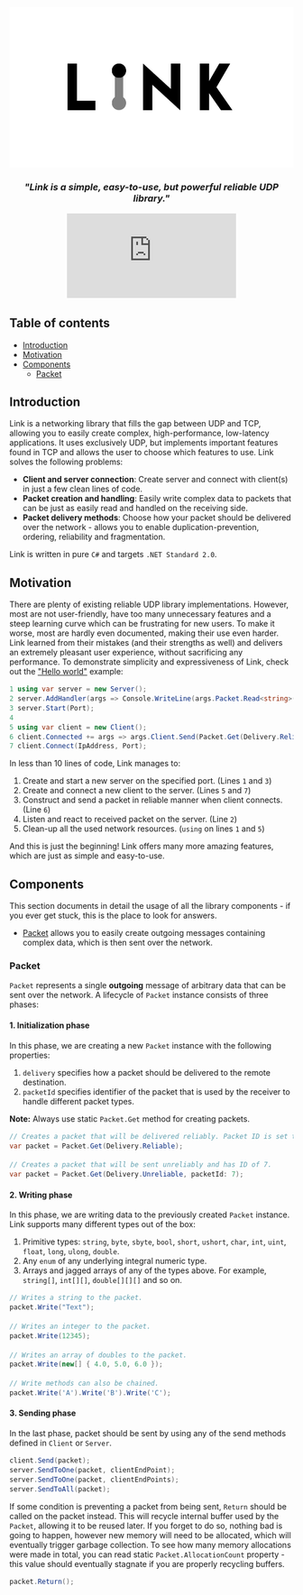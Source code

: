 <p align="center">
  <img src="https://github.com/FICHEKK/Link/blob/main/Docs/Logo.png?raw=true" />
</p>

<div align="center">
  <h3><i>"Link is a simple, easy-to-use, but powerful reliable UDP library."</i></h3>
</div>

<div align="center">
  
  [![GitHub license](https://badgen.net/github/license/Naereen/Strapdown.js)](https://github.com/FICHEKK/Link/blob/main/LICENSE)
  
</div>

## Table of contents
* [Introduction](#introduction)
* [Motivation](#motivation)
* [Components](#components)
  * [Packet](#packet)

## Introduction
Link is a networking library that fills the gap between UDP and TCP, allowing you to easily create complex, high-performance, low-latency applications.
It uses exclusively UDP, but implements important features found in TCP and allows the user to choose which features to use. Link solves the following problems:
* **Client and server connection**: Create server and connect with client(s) in just a few clean lines of code.
* **Packet creation and handling**: Easily write complex data to packets that can be just as easily read and handled on the receiving side.
* **Packet delivery methods**: Choose how your packet should be delivered over the network - allows you to enable duplication-prevention, ordering, reliability and fragmentation.

Link is written in pure `C#` and targets `.NET Standard 2.0`.

## Motivation
There are plenty of existing reliable UDP library implementations. However, most are not user-friendly, have too many unnecessary features and a steep learning curve which can be frustrating for new users. To make it worse, most are hardly even documented, making their use even harder. Link learned from their mistakes (and their strengths as well) and delivers an extremely pleasant user experience, without sacrificing any performance. To demonstrate simplicity and expressiveness of Link, check out the ["Hello world"](https://github.com/FICHEKK/Link/blob/main/Examples/001-Hello-World/HelloWorld.cs) example:

```cs
1 using var server = new Server();
2 server.AddHandler(args => Console.WriteLine(args.Packet.Read<string>()));
3 server.Start(Port);
4 
5 using var client = new Client();
6 client.Connected += args => args.Client.Send(Packet.Get(Delivery.Reliable).Write("Hello world!"));
7 client.Connect(IpAddress, Port);
```

In less than 10 lines of code, Link manages to:
1. Create and start a new server on the specified port. (Lines `1` and `3`)
2. Create and connect a new client to the server. (Lines `5` and `7`)
3. Construct and send a packet in reliable manner when client connects. (Line `6`)
4. Listen and react to received packet on the server. (Line `2`)
5. Clean-up all the used network resources. (`using` on lines `1` and `5`)

And this is just the beginning! Link offers many more amazing features, which are just as simple and easy-to-use.

## Components
This section documents in detail the usage of all the library components - if you ever get stuck, this is the place to look for answers.
* [Packet](#packet) allows you to easily create outgoing messages containing complex data, which is then sent over the network.

### Packet
`Packet` represents a single **outgoing** message of arbitrary data that can be sent over the network. A lifecycle of `Packet` instance consists of three phases:

#### 1. Initialization phase
In this phase, we are creating a new `Packet` instance with the following properties:
1. `delivery` specifies how a packet should be delivered to the remote destination.
2. `packetId` specifies identifier of the packet that is used by the receiver to handle different packet types.

**Note:** Always use static `Packet.Get` method for creating packets.
 
```cs
// Creates a packet that will be delivered reliably. Packet ID is set to default value of 65535.
var packet = Packet.Get(Delivery.Reliable);

// Creates a packet that will be sent unreliably and has ID of 7.
var packet = Packet.Get(Delivery.Unreliable, packetId: 7);
```

#### 2. Writing phase
In this phase, we are writing data to the previously created `Packet` instance. Link supports many different types out of the box:
1. Primitive types: `string`, `byte`, `sbyte`, `bool`, `short`, `ushort`, `char`, `int`, `uint`, `float`, `long`, `ulong`, `double`.
2. Any `enum` of any underlying integral numeric type.
3. Arrays and jagged arrays of any of the types above. For example, `string[]`, `int[][]`, `double[][][]` and so on.

```cs
// Writes a string to the packet.
packet.Write("Text");

// Writes an integer to the packet.
packet.Write(12345);

// Writes an array of doubles to the packet.
packet.Write(new[] { 4.0, 5.0, 6.0 });

// Write methods can also be chained.
packet.Write('A').Write('B').Write('C');
```

#### 3. Sending phase
In the last phase, packet should be sent by using any of the send methods defined in `Client` or `Server`.

```cs
client.Send(packet);
server.SendToOne(packet, clientEndPoint);
server.SendToOne(packet, clientEndPoints);
server.SendToAll(packet);
```

If some condition is preventing a packet from being sent, `Return` should be called on the packet instead. This will recycle internal buffer used by the `Packet`, allowing it to be reused later. If you forget to do so, nothing bad is going to happen, however new memory will need to be allocated, which will eventually trigger garbage collection. To see how many memory allocations were made in total, you can read static `Packet.AllocationCount` property - this value should eventually stagnate if you are properly recycling buffers.

```cs
packet.Return();
```
